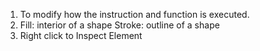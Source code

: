 1. To modify how the instruction and function is executed.
2. Fill: interior of a shape
Stroke: outline of a shape
3. Right click to Inspect Element

